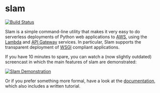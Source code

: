 # slam

[![Build Status](https://travis-ci.org/miguelgrinberg/slam.png?branch=master)](https://travis-ci.org/miguelgrinberg/slam)

Slam is a simple command-line utility that makes it very easy to do serverless
deployments of Python web applications to  [AWS](https://aws.amazon.com), using
the [Lambda](https://aws.amazon.com/lambda) and
[API Gateway](https://aws.amazon.com/api-gateway) services. In particular, Slam
supports the transparent deployment of [WSGI](https://www.python.org/dev/peps/pep-3333/)
compliant applications.

If you have 10 minutes to spare, you can watch a (now slightly outdated)
screencast in which the main features of slam are demonstrated:

[![Slam Demonstration](https://img.youtube.com/vi/9eoL6oGiodw/0.jpg)](https://www.youtube.com/watch?v=9eoL6oGiodw)

Or if you prefer something more formal, have a look at the 
[documentation](http://slam-python.readthedocs.io/en/latest/), which also
includes a written tutorial.
